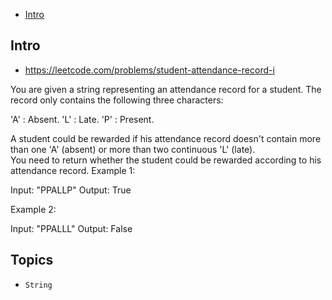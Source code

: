 - [Intro](#intro)

## Intro

- https://leetcode.com/problems/student-attendance-record-i

You are given a string representing an attendance record for a student. The record only contains the following three characters:



'A' : Absent. 
'L' : Late.
 'P' : Present. 


A student could be rewarded if his attendance record doesn't contain more than one 'A' (absent) or more than two continuous 'L' (late).    
You need to return whether the student could be rewarded according to his attendance record.
Example 1:

Input: "PPALLP"
Output: True

Example 2:

Input: "PPALLL"
Output: False



## Topics

- `String`


